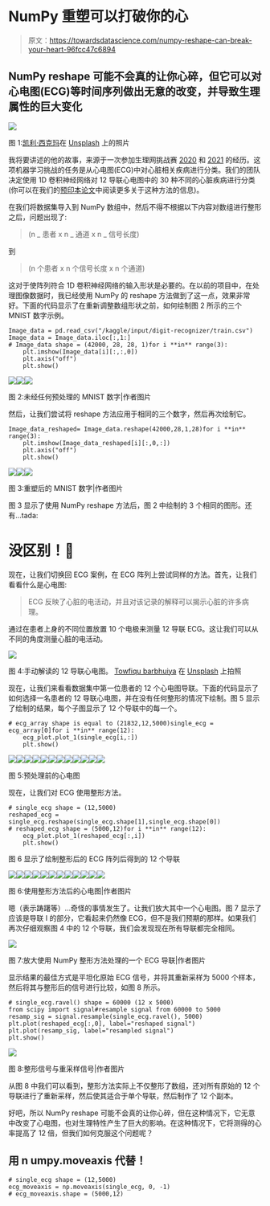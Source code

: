 # NumPy 重塑可以打破你的心

> 原文：<https://towardsdatascience.com/numpy-reshape-can-break-your-heart-96fcc47c6894>

## NumPy reshape 可能不会真的让你心碎，但它可以对心电图(ECG)等时间序列做出无意的改变，并导致生理属性的巨大变化

![](img/bed868cc0253c7369a258c361446acad.png)

图 1:[凯利·西克玛](https://unsplash.com/@kellysikkema?utm_source=medium&utm_medium=referral)在 [Unsplash](https://unsplash.com?utm_source=medium&utm_medium=referral) 上的照片

我将要讲述的他的故事，来源于一次参加生理网挑战赛 [2020](https://physionetchallenges.org/2020/) 和 [2021](https://physionetchallenges.org/2021/) 的经历。这项机器学习挑战的任务是从心电图(ECG)中对心脏相关疾病进行分类。我们的团队决定使用 1D 卷积神经网络对 12 导联心电图中的 30 种不同的心脏疾病进行分类(你可以在我们的[预印本论文](https://www.researchgate.net/publication/355855233_Multi-label_ECG_classification_using_Convolutional_Neural_Networks_in_a_Classifier_Chain)中阅读更多关于这种方法的信息)。

在我们将数据集导入到 NumPy 数组中，然后不得不根据以下内容对数组进行整形之后，问题出现了:

> (n _ 患者 x n _ 通道 x n _ 信号长度)

到

> (n 个患者 x n 个信号长度 x n 个通道)

这对于使阵列符合 1D 卷积神经网络的输入形状是必要的。在以前的项目中，在处理图像数据时，我已经使用 NumPy 的 reshape 方法做到了这一点，效果非常好。下面的代码显示了在重新调整数组形状之前，如何绘制图 2 所示的三个 MNIST 数字示例。

```
Image_data = pd.read_csv("/kaggle/input/digit-recognizer/train.csv")
Image_data = Image_data.iloc[:,1:]
# Image_data shape = (42000, 28, 28, 1)for i **in** range(3):
    plt.imshow(Image_data[i][:,:,0])
    plt.axis("off")
    plt.show()
```

![](img/e28139857dbda87d69df2099df551cd5.png)![](img/cc38822cf2022c2c517c96d6ddb89486.png)![](img/43e91ed35a9d3ff5d70d9c80d6cb8e76.png)

图 2:未经任何预处理的 MNIST 数字|作者图片

然后，让我们尝试将 reshape 方法应用于相同的三个数字，然后再次绘制它。

```
Image_data_reshaped= Image_data.reshape(42000,28,1,28)for i **in** range(3):
    plt.imshow(Image_data_reshaped[i][:,0,:])
    plt.axis("off")
    plt.show()
```

![](img/e28139857dbda87d69df2099df551cd5.png)![](img/cc38822cf2022c2c517c96d6ddb89486.png)![](img/43e91ed35a9d3ff5d70d9c80d6cb8e76.png)

图 3:重塑后的 MNIST 数字|作者图片

图 3 显示了使用 NumPy reshape 方法后，图 2 中绘制的 3 个相同的图形。还有…tada:

# 没区别！🎉

现在，让我们切换回 ECG 案例，在 ECG 阵列上尝试同样的方法。首先，让我们看看什么是心电图:

> ECG 反映了心脏的电活动，并且对该记录的解释可以揭示心脏的许多病理。

通过在患者上身的不同位置放置 10 个电极来测量 12 导联 ECG。这让我们可以从不同的角度测量心脏的电活动。

![](img/392080ad6f700f854ae7e7bb808f3c7d.png)

图 4:手动解读的 12 导联心电图。 [Towfiqu barbhuiya](https://unsplash.com/@towfiqu999999?utm_source=medium&utm_medium=referral) 在 [Unsplash](https://unsplash.com?utm_source=medium&utm_medium=referral) 上拍照

现在，让我们来看看数据集中第一位患者的 12 个心电图导联。下面的代码显示了如何选择一名患者的 12 导联心电图，并在没有任何整形的情况下绘制。图 5 显示了绘制的结果，每个子图显示了 12 个导联中的每一个。

```
# ecg_array shape is equal to (21832,12,5000)single_ecg = ecg_array[0]for i **in** range(12):
    ecg_plot.plot_1(single_ecg[i,:])
    plt.show()
```

![](img/102eae62e0a794699530669aa4446a0d.png)![](img/9839847eb976660d24619eddf664cb2e.png)![](img/985c7e2122f2f5487b728bc5d18f1ee8.png)![](img/7cc347d3e09e375736bf25d871ccbbd3.png)![](img/26a6dffb61b46cd3d9d8d7659f1413b9.png)![](img/78b9755737ba89fbfde6f761849b8ce3.png)![](img/efdc3a60db7937fad8ba067f6b4191fe.png)![](img/6c88d8ee0c7f871653c7bf6e33463b7f.png)![](img/1c805a76baf3da2f80e2228755279453.png)![](img/c9400ef01f162ec69589809fec32ff83.png)![](img/29acda24a014cbde6a2a0b39398ad7bb.png)![](img/26c7184f49e7f2e39b4ff99c5add2418.png)

图 5:预处理前的心电图

现在，让我们对 ECG 使用整形方法。

```
# single_ecg shape = (12,5000)
reshaped_ecg = single_ecg.reshape(single_ecg.shape[1],single_ecg.shape[0])
# reshaped_ecg shape = (5000,12)for i **in** range(12):
    ecg_plot.plot_1(reshaped_ecg[:,i])
    plt.show()
```

图 6 显示了绘制整形后的 ECG 阵列后得到的 12 个导联

![](img/62e7aad07881a51f7efef3f34c1ab841.png)![](img/e1af2f3ed8c27afdec16333f96035238.png)![](img/787720bab24c7df6a73b09f09d5888de.png)![](img/331b5526b2329e5bd25bf5a024611fd5.png)![](img/f1493fc9e71f92773317d07518d61732.png)![](img/1f9e2445d1c77493b40a7a85b6e35a7d.png)![](img/90fc54fe6463c25435b3a01c21b081bb.png)![](img/caa56dbdc63f3b1f5177eef3345e5406.png)![](img/f51262b45ecbb07b9e8b3e1911263c1c.png)![](img/f366b17cbb41c3221760503e278c1926.png)![](img/675f66d9bf9193640d42b79222100ae9.png)![](img/37cf75d506c555e256c93cfc90f883f5.png)

图 6:使用整形方法后的心电图|作者图片

嗯（表示踌躇等）...奇怪的事情发生了。让我们放大其中一个心电图。图 7 显示了应该是导联 I 的部分，它看起来仍然像 ECG，但不是我们预期的那样。如果我们再次仔细观察图 4 中的 12 个导联，我们会发现现在所有导联都完全相同。

![](img/5000cf3e23e1e9b44143b35e49219823.png)

图 7:放大使用 NumPy 整形方法处理的一个 ECG 导联|作者图片

显示结果的最佳方式是平坦化原始 ECG 信号，并将其重新采样为 5000 个样本，然后将其与整形后的信号进行比较，如图 8 所示。

```
# single_ecg.ravel() shape = 60000 (12 x 5000)
from scipy import signal#resample signal from 60000 to 5000
resamp_sig = signal.resample(single_ecg.ravel(), 5000) 
plt.plot(reshaped_ecg[:,0], label="reshaped signal")
plt.plot(resamp_sig, label="resampled signal")
plt.show()
```

![](img/154581cadf4564249ff300985c11e60f.png)

图 8:整形信号与重采样信号|作者图片

从图 8 中我们可以看到，整形方法实际上不仅整形了数组，还对所有原始的 12 个导联进行了重新采样，然后使其适合于单个导联，然后制作了 12 个副本。

好吧，所以 NumPy reshape 可能不会真的让你心碎，但在这种情况下，它无意中改变了心电图，也对生理特性产生了巨大的影响。在这种情况下，它将测得的心率提高了 12 倍，但我们如何克服这个问题呢？

## 用 n **umpy.moveaxis** 代替！

```
# single_ecg shape = (12,5000)
ecg_moveaxis = np.moveaxis(single_ecg, 0, -1)
# ecg_moveaxis.shape = (5000,12)
```